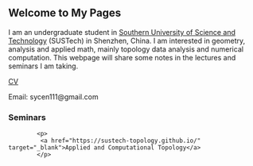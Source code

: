 ## Welcome to My Pages
I am an undergraduate student in [Southern University of Science and Technology](https://www.sustech.edu.cn/) (SUSTech) in Shenzhen, China. I am interested in geometry, analysis and applied math, mainly topology data analysis and numerical computation. This webpage will share some notes in the lectures and seminars I am taking.

 
<p>
 <a href="CV_SiyuCen.pdf" target="_blank">CV</a>
 </p>
 
 <p>
  Email: sycen111@gmail.com
 </p>
 
 
<h3><a id="T"></a>Seminars</h3>

            <p>
             <a href="https://sustech-topology.github.io/" target="_blank">Applied and Computational Topology</a> 
            </p>

